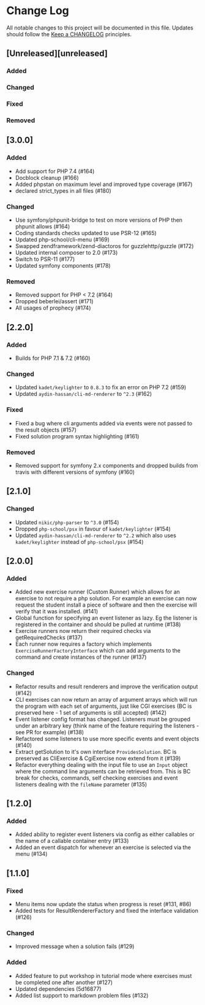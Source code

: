 # Change Log
All notable changes to this project will be documented in this file.
Updates should follow the [Keep a CHANGELOG](http://keepachangelog.com/) principles.

## [Unreleased][unreleased]
### Added

### Changed

### Fixed

### Removed

## [3.0.0]
### Added
 - Add support for PHP 7.4 (#164)
 - Docblock cleanup (#166)
 - Added phpstan on maximum level and improved type coverage (#167)
 - declared strict_types in all files (#180)
 
### Changed
 - Use symfony/phpunit-bridge to test on more versions of PHP then phpunit allows (#164)
 - Coding standards checks updated to use PSR-12 (#165)
 - Updated php-school/cli-menu (#169)
 - Swapped zendframework/zend-diactoros for guzzlehttp/guzzle (#172)
 - Updated internal composer to 2.0 (#173)
 - Switch to PSR-11 (#177)
 - Updated symfony components (#178)

### Removed
 - Removed support for PHP < 7.2 (#164)
 - Dropped beberlei/assert (#171)
 - All usages of prophecy (#174)

## [2.2.0]
### Added
 - Builds for PHP 7.1 & 7.2 (#160)

### Changed
 - Updated `kadet/keylighter` to `0.8.3` to fix an error on PHP 7.2 (#159)
 - Updated `aydin-hassan/cli-md-renderer` to `^2.3` (#162)

### Fixed
 - Fixed a bug where cli arguments added via events were not passed to the result objects (#157)
 - Fixed solution program syntax highlighting (#161)

### Removed
 - Removed support for symfony 2.x components and dropped builds from travis with different versions of symfony (#160)

## [2.1.0]
### Changed
 - Updated `nikic/php-parser` to `^3.0` (#154)
 - Dropped `php-school/psx` in favour of `kadet/keylighter` (#154)
 - Updated `aydin-hassan/cli-md-renderer` to `^2.2` which also uses `kadet/keylighter` instead of `php-school/psx` (#154)

## [2.0.0]
### Added
 - Added new exercise runner (Custom Runner) which allows for an exercise to not require a php solution. For example an exercise can now request the student install a piece of software and then the exercise will verify that it was installed. (#141)
 - Global function for specifying an event listener as lazy. Eg the listener is registered in the container and should be pulled at runtime (#138)
 - Exercise runners now return their required checks via getRequiredChecks (#137)
 - Each runner now requires a factory which implements `ExerciseRunnerFactoryInterface` which can add arguments to the command and create instances of the runner (#137)

### Changed
 - Refactor results and result renderers and improve the verification output (#142)
 - CLI exercises can now return an array of argument arrays which will run the program with each set of arguments, just like CGI exercises (BC is preserved here - 1 set of arguments is still accepted) (#142)
 - Event listener config format has changed. Listeners must be grouped under an arbitrary key (think name of the feature requiring the listeners - see PR for example) (#138)
 - Refactored some listeners to use more specific events and event objects (#140)
 - Extract getSolution to it's own interface `ProvidesSolution`. BC is preserved as CliExercise & CgiExercise now extend from it (#139)
 - Refactor everything dealing with the input file to use an `Input` object where the command line arguments can be retrieved from. This is BC break for checks, commands, self checking exercises and event listeners dealing with the `fileName` parameter (#135)

## [1.2.0]
 
### Added
 - Added ability to register event listeners via config as either callables or the name of a callable container entry (#133)
 - Added an event dispatch for whenever an exercise is selected via the menu (#134)

## [1.1.0]
### Fixed
 - Menu items now update the status when progress is reset (#131, #86)
 - Added tests for ResultRendererFactory and fixed the interface validation (#126)
   
### Changed
 - Improved message when a solution fails (#129)  
 
### Added
 - Added feature to put workshop in tutorial mode where exercises must be completed one after another (#127)
 - Updated dependencies (5d16877)
 - Added list support to markdown problem files (#132)
